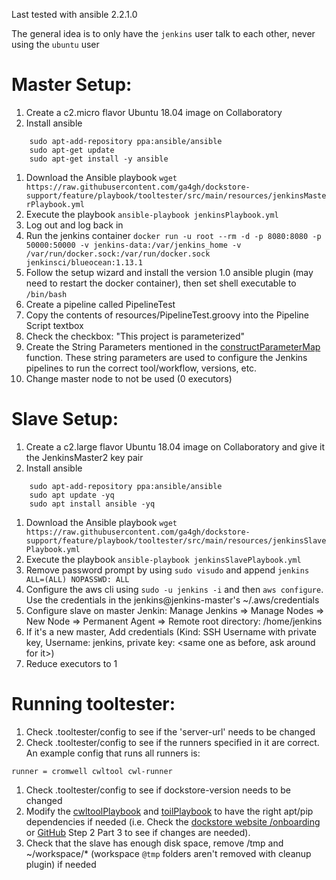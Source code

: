 Last tested with ansible 2.2.1.0

The general idea is to only have the `jenkins` user talk to each other, never using the `ubuntu` user

# Master Setup:
1. Create a c2.micro flavor Ubuntu 18.04 image on Collaboratory
1. Install ansible
```
    sudo apt-add-repository ppa:ansible/ansible
    sudo apt-get update
    sudo apt-get install -y ansible
```
1. Download the Ansible playbook
`wget https://raw.githubusercontent.com/ga4gh/dockstore-support/feature/playbook/tooltester/src/main/resources/jenkinsMasterPlaybook.yml`
1.  Execute the playbook
    `ansible-playbook jenkinsPlaybook.yml`
1. Log out and log back in
1. Run the jenkins container
    `docker run -u root --rm -d -p 8080:8080 -p 50000:50000 -v jenkins-data:/var/jenkins_home -v /var/run/docker.sock:/var/run/docker.sock jenkinsci/blueocean:1.13.1`
1. Follow the setup wizard and install the version 1.0 ansible plugin (may need to restart the docker container), then set shell executable to `/bin/bash`
1. Create a pipeline called PipelineTest
1. Copy the contents of resources/PipelineTest.groovy into the Pipeline Script textbox
1. Check the checkbox:  "This project is parameterized"
1. Create the String Parameters mentioned in the [constructParameterMap](https://github.com/ga4gh/dockstore-support/blob/develop/tooltester/src/main/java/io/dockstore/tooltester/client/cli/Client.java#L609) function. These string parameters are used to configure the Jenkins pipelines to run the correct tool/workflow, versions, etc.
1. Change master node to not be used (0 executors)

# Slave Setup:
1. Create a c2.large flavor Ubuntu 18.04 image on Collaboratory and give it the JenkinsMaster2 key pair
1. Install ansible
```
    sudo apt-add-repository ppa:ansible/ansible
    sudo apt update -yq
    sudo apt install ansible -yq
```
1. Download the Ansible playbook
    `wget https://raw.githubusercontent.com/ga4gh/dockstore-support/feature/playbook/tooltester/src/main/resources/jenkinsSlavePlaybook.yml`
1. Execute the playbook
        `ansible-playbook jenkinsSlavePlaybook.yml`
1. Remove password prompt by using `sudo visudo` and append `jenkins ALL=(ALL) NOPASSWD: ALL`
1. Configure the aws cli using `sudo -u jenkins -i` and then `aws configure`. Use the credentials in the jenkins@jenkins-master's ~/.aws/credentials
1. Configure slave on master Jenkin: Manage Jenkins => Manage Nodes => New Node => Permanent Agent => Remote root directory: /home/jenkins
1. If it's a new master, Add credentials (Kind: SSH Username with private key, Username: jenkins, private key: <same one as before, ask around for it>)
1. Reduce executors to 1

# Running tooltester:
1. Check .tooltester/config to see if the 'server-url' needs to be changed
1. Check .tooltester/config to see if the runners specified in it are correct.  An example config that runs all runners is:
```
runner = cromwell cwltool cwl-runner
```
1. Check .tooltester/config to see if dockstore-version needs to be changed
1. Modify the [cwltoolPlaybook](src/main/resources/cwltoolPlaybook.yml) and [toilPlaybook](src/main/resources/toilPlaybook.yml) to have the right apt/pip dependencies if needed (i.e. Check the [dockstore website /onboarding](https://dockstore.org/onboarding) or [GitHub](https://github.com/dockstore/dockstore-ui2/blob/develop/src/app/loginComponents/onboarding/downloadcliclient/downloadcliclient.component.ts#L81) Step 2 Part 3 to see if changes are needed).
1. Check that the slave has enough disk space, remove /tmp and ~/workspace/* (workspace `@tmp` folders aren't removed with cleanup plugin) if needed
